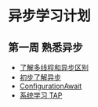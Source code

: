 # 异步学习计划

## 第一周 熟悉异步

* [了解多线程和异步区别](https://www.cnblogs.com/tdws/p/6172207.html)
* [初步了解异步](https://docs.microsoft.com/zh-cn/archive/msdn-magazine/2013/march/async-await-best-practices-in-asynchronous-programming)
* [ConfigurationAwait](https://devblogs.microsoft.com/dotnet/configureawait-faq/)
* [系统学习 TAP](https://docs.microsoft.com/zh-cn/dotnet/standard/asynchronous-programming-patterns/task-based-asynchronous-pattern-tap)

